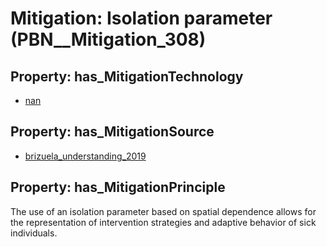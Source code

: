 # Mitigation: __Isolation parameter__ (PBN__Mitigation_308)

## Property: has_MitigationTechnology

* [nan](../Technology/PBN__Technology_22)

## Property: has_MitigationSource

* [brizuela_understanding_2019](../Article/PBN__Article_69)

## Property: has_MitigationPrinciple

The use of an isolation parameter based on spatial dependence allows for the representation of intervention strategies and adaptive behavior of sick individuals.

